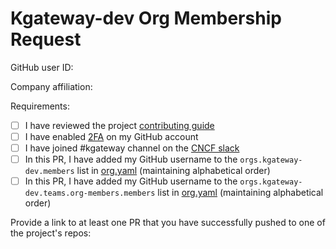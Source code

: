 # Kgateway-dev Org Membership Request

<!--
If you would like to become a member of the organization on GitHub, please submit a PR to the community repo using this template. Give us a few days to review and you should receive an invitation to join.
-->

GitHub user ID:

Company affiliation:

Requirements:

- [ ] I have reviewed the project [contributing guide](https://github.com/kgateway-dev/community/blob/main/CONTRIBUTING.md)
- [ ] I have enabled [2FA](https://docs.github.com/en/authentication/securing-your-account-with-two-factor-authentication-2fa) on my GitHub account
- [ ] I have joined #kgateway channel on the [CNCF slack](https://slack.cncf.io)
- [ ] In this PR, I have added my GitHub username to the `orgs.kgateway-dev.members` list in [org.yaml](https://github.com/kgateway-dev/community/blob/main/org.yaml) (maintaining alphabetical order)
- [ ] In this PR, I have added my GitHub username to the `orgs.kgateway-dev.teams.org-members.members` list in [org.yaml](https://github.com/kgateway-dev/community/blob/main/org.yaml) (maintaining alphabetical order)

Provide a link to at least one PR that you have successfully pushed to one of the project's repos:
